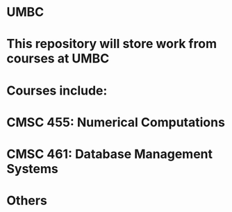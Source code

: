 # UMBC
# This repository will store work from courses at UMBC
# Courses include:
# CMSC 455: Numerical Computations
# CMSC 461: Database Management Systems
# Others
